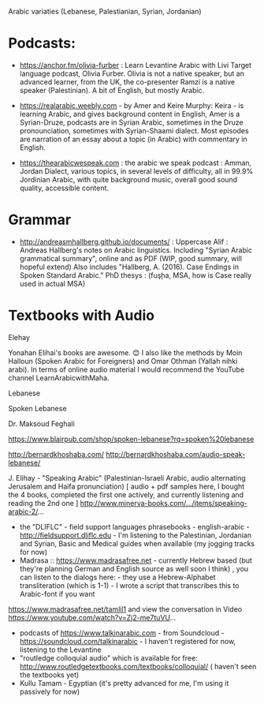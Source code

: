 
Arabic variaties (Lebanese, Palestianian, Syrian, Jordanian)

# Podcasts:

 * https://anchor.fm/olivia-furber : Learn Levantine Arabic with Livi
    Target language podcast, Olivia Furber. Olivia is not a native speaker, but an advanced learner, from the UK, the co-presenter Ramzi is a native speaker (Palestinian). A bit of English, but mostly Arabic.

 * https://realarabic.weebly.com - by Amer and Keire Murphy: Keira - is learning Arabic, and gives background content in English, Amer is a Syrian-Druze, podcasts are in Syrian Arabic, sometimes in the Druze pronounciation, sometimes with Syrian-Shaami dialect. Most episodes are narration of an essay about a topic (in Arabic) with commentary in English.
  * https://thearabicwespeak.com : the arabic we speak podcast : Amman, Jordan Dialect, various topics, in several levels of difficulty, all in 99.9% Jordinian Arabic, with quite background music, overall good sound quality, accessible content.

# Grammar

 * http://andreasmhallberg.github.io/documents/ :  Uppercase Alif : Andreas Hallberg's notes on Arabic linguistics.
  Including "Syrian Arabic grammatical summary", online and as PDF (WIP, good summary, will hopeful extend)
  Also includes "Hallberg, A. (2016). Case Endings in Spoken Standard Arabic." PhD thesys : (fuşḩa, MSA, how is Case really used in actual MSA)

# Textbooks with Audio

Elehay

Yonahan Elihai's books are awesome. 😊 I also like the methods by Moin Halloun (Spoken Arabic for Foreigners) and Omar Othman (Yallah nihki arabi). In terms of online audio material I would recommend the YouTube channel LearnArabicwithMaha.

Lebanese



Spoken Lebanese

Dr. Maksoud Feghali 

https://www.blairpub.com/shop/spoken-lebanese?rq=spoken%20lebanese

http://bernardkhoshaba.com/
http://bernardkhoshaba.com/audio-speak-lebanese/



J. Elihay - "Speaking Arabic" (Palestinian-Israeli Arabic, audio alternating Jerusalem and Haifa pronunciation) [ audio + pdf samples here, I bought the 4 books, completed the first one actively, and currently listening and reading the 2nd one ] 
http://www.minerva-books.com/.../items/speaking-arabic-2/...

* the "DLIFLC" - field support languages phrasebooks - english-arabic - http://fieldsupport.dliflc.edu - I'm listening to the Palestinian, Jordanian and Syrian, Basic and Medical guides when available (my jogging tracks for now)
* Madrasa :: https://www.madrasafree.net - currently Hebrew based (but they're planning German and English source as well soon I think) , 
you can listen to the dialogs here: - they use a Hebrew-Alphabet transliteration (which is 1-1) - I wrote a script that transcribes this to Arabic-font if you want 

https://www.madrasafree.net/tamlil1
and view the conversation in Video https://www.youtube.com/watch?v=Zj2-me7tuVU...

* podcasts of https://www.talkinarabic.com - from Soundcloud - https://soundcloud.com/talkinarabic - I haven't registered for now, listening to the Levantine 
* "routledge colloquial audio" which is available for free: http://www.routledgetextbooks.com/textbooks/colloquial/ ( haven't seen the textbooks yet) 
* Kullu Tamam - Egyptian (it's pretty advanced for me, I'm using it passively for now)


